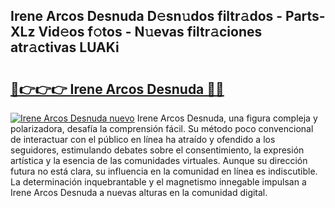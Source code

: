 ## Irene Arcos Desnuda D𝚎sn𝚞dos filtr𝚊dos - Parts-XLz Vid𝚎os f𝚘tos - N𝚞evas filtr𝚊ciones atr𝚊ctivas LUAKi

# <h2><a href="http://mb5uk4j.tromn.icu/?c=Irene+Arcos+Desnuda">🔗👉👉👉 Irene Arcos Desnuda 🔗🔗</a></h2>

[![Irene Arcos Desnuda nuevo](https://i.imgur.com/pEAQMta.gif)](http://mb5uk4j.tromn.icu/?c=Irene+Arcos+Desnuda)
Irene Arcos Desnuda, una figura compleja y polarizadora, desafía la comprensión fácil. Su método poco convencional de interactuar con el público en línea ha atraído y ofendido a los seguidores, estimulando debates sobre el consentimiento, la expresión artística y la esencia de las comunidades virtuales. Aunque su dirección futura no está clara, su influencia en la comunidad en línea es indiscutible. La determinación inquebrantable y el magnetismo innegable impulsan a Irene Arcos Desnuda a nuevas alturas en la comunidad digital.
